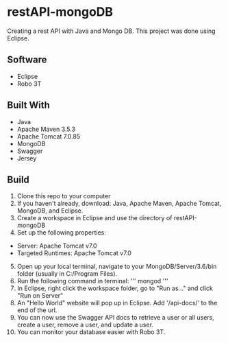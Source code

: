 # restAPI-mongoDB
Creating a rest API with Java and Mongo DB. This project was done using Eclipse.

## Software
* Eclipse
* Robo 3T

## Built With
* Java
* Apache Maven 3.5.3
* Apache Tomcat 7.0.85
* MongoDB
* Swagger
* Jersey

## Build
1. Clone this repo to your computer
2. If you haven't already, download: Java, Apache Maven, Apache Tomcat, MongoDB, and Eclipse. 
3. Create a workspace in Eclipse and use the directory of restAPI-mongoDB
4. Set up the following properties: 
* Server: Apache Tomcat v7.0
* Targeted Runtimes: Apache Tomcat v7.0
5. Open up your local terminal, navigate to your MongoDB/Server/3.6/bin folder (usually in C:/Program Files).
6. Run the following command in terminal:
'''
mongod
'''
7. In Eclipse, right click the workspace folder, go to "Run as..." and click "Run on Server"
8. An "Hello World" website will pop up in Eclipse. Add '/api-docs/' to the end of the url.
9. You can now use the Swagger API docs to retrieve a user or all users, create a user, remove a user, and update a user.
10. You can monitor your database easier with Robo 3T.
